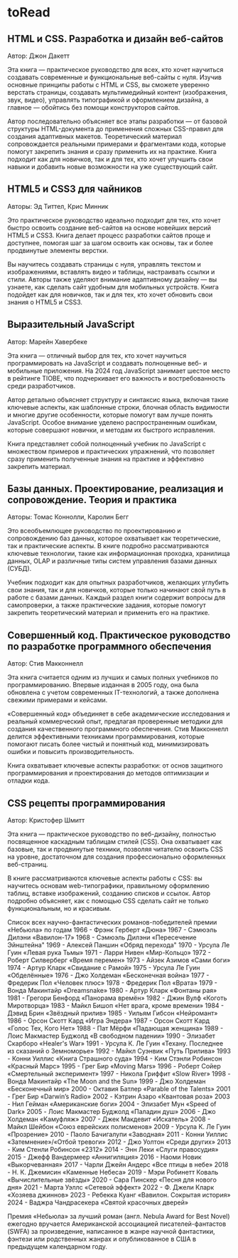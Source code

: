 # toRead

## HTML и CSS. Разработка и дизайн веб-сайтов

Автор: Джон Дакетт

Эта книга — практическое руководство для всех, кто хочет научиться создавать современные и функциональные веб-сайты с нуля. Изучив основные принципы работы с HTML и CSS, вы сможете уверенно верстать страницы, создавать мультимедийный контент (изображения, звук, видео), управлять типографикой и оформлением дизайна, а главное — обойтись без помощи конструкторов сайтов.

Автор последовательно объясняет все этапы разработки — от базовой структуры HTML-документа до применения сложных CSS-правил для создания адаптивных макетов. Теоретический материал сопровождается реальными примерами и фрагментами кода, которые помогут закрепить знания и сразу применить их на практике. Книга подходит как для новичков, так и для тех, кто хочет улучшить свои навыки и добавить новые возможности на уже существующий сайт.

## HTML5 и CSS3 для чайников 
Авторы: Эд Титтел, Крис Минник

Это практическое руководство идеально подходит для тех, кто хочет быстро освоить создание веб-сайтов на основе новейших версий HTML5 и CSS3. Книга делает процесс разработки сайтов проще и доступнее, помогая шаг за шагом освоить как основы, так и более продвинутые элементы верстки.

Вы научитесь создавать страницы с нуля, управлять текстом и изображениями, вставлять видео и таблицы, настраивать ссылки и стили. Авторы также уделяют внимание адаптивному дизайну — вы узнаете, как сделать сайт удобным для мобильных устройств. Книга подойдет как для новичков, так и для тех, кто хочет обновить свои знания о HTML5 и CSS3.

## Выразительный JavaScript 
Автор: Марейн Хавербеке

Эта книга — отличный выбор для тех, кто хочет научиться программировать на JavaScript и создавать полноценные веб- и мобильные приложения. На 2024 год JavaScript занимает шестое место в рейтинге TIOBE, что подчеркивает его важность и востребованность среди разработчиков.

Автор детально объясняет структуру и синтаксис языка, включая такие ключевые аспекты, как шаблонные строки, блочная область видимости и многие другие особенности, которые помогут вам лучше понять JavaScript. Особое внимание уделено распространенным ошибкам, которые совершают новички, и методам их быстрого исправления.

Книга представляет собой полноценный учебник по JavaScript с множеством примеров и практических упражнений, что позволяет сразу применить полученные знания на практике и эффективно закрепить материал. 

## Базы данных. Проектирование, реализация и сопровождение. Теория и практика 
Авторы: Томас Коннолли, Каролин Бегг

Это всеобъемлющее руководство по проектированию и сопровождению баз данных, которое охватывает как теоретические, так и практические аспекты. В книге подробно рассматриваются ключевые технологии, такие как информационная проходка, хранилища данных, OLAP и различные типы систем управления базами данных (СУБД).

Учебник подходит как для опытных разработчиков, желающих углубить свои знания, так и для новичков, которые только начинают свой путь в работе с базами данных. Каждый раздел книги содержит вопросы для самопроверки, а также практические задания, которые помогут закрепить теоретический материал и применить его на практике.

## Совершенный код. Практическое руководство по разработке программного обеспечения 
Автор: Стив Макконнелл

Эта книга считается одним из лучших и самых полных учебников по программированию. Впервые изданная в 2005 году, она была обновлена с учетом современных IT-технологий, а также дополнена свежими примерами и кейсами.

«Совершенный код» объединяет в себе академические исследования и реальный коммерческий опыт, предлагая проверенные методики для создания качественного программного обеспечения. Стив Макконнелл делится эффективными техниками программирования, которые помогают писать более чистый и понятный код, минимизировать ошибки и повысить производительность.

Книга охватывает ключевые аспекты разработки: от основ защитного программирования и проектирования до методов оптимизации и отладки кода. 

## CSS рецепты программирования 
Автор: Кристофер Шмитт

Эта книга — практическое руководство по веб-дизайну, полностью посвященное каскадным таблицам стилей (CSS). Она охватывает как базовые, так и продвинутые техники, позволяя читателю освоить CSS на уровне, достаточном для создания профессионально оформленных веб-страниц.

В книге рассматриваются ключевые аспекты работы с CSS: вы научитесь основам web-типографики, правильному оформлению таблиц, вставке изображений, созданию списков и ссылок. Автор подробно объясняет, как с помощью CSS сделать сайт не только функциональным, но и красивым.

Список всех научно-фантастических романов-победителей премии «Небьюла» по годам⁠⁠
1966 - Фрэнк Герберт «Дюна»
1967 - Сэмюэль Дилэни «Вавилон-17»
1968 - Сэмюэль Дилэни «Пересечение Эйнштейна"
1969 - Алексей Паншин «Обряд перехода"
1970 - Урсула Ле Гуин «Левая рука Тьмы»
1971 - Ларри Нивен «Мир-Кольцо»
1972 - Роберт Силверберг «Время перемен»
1973 - Айзек Азимов «Сами боги»
1974 - Артур Кларк «Свидание с Рамой»
1975 - Урсула Ле Гуин «Обделённые»
1976 - Джо Холдеман «Бесконечная война»
1977 - Фредерик Пол «Человек плюс»
1978 - Фредерик Пол «Врата»
1979 - Вонда Макинтайр «Dreamsnake»
1980 - Артур Кларк «Фонтаны рая»
1981 - Грегори Бенфорд «Панорама времён»
1982 - Джин Вулф «Коготь Миротворца»
1983 - Майкл Бишоп «Нет врага, кроме времени»
1984 - Дэвид Брин «Звёздный прилив»
1985 - Уильям Гибсон «Нейромант»
1986 - Орсон Скотт Кард «Игра Эндера»
1987 - Орсон Скотт Кард «Голос Тех, Кого Нет»
1988 - Пат Мёрфи «Падающая женщина»
1989 - Лоис Макмастер Буджолд «В свободном падении»
1990 - Элизабет Скарборо «Healer's War»
1991 - Урсула К. Ле Гуин «Техану. Последнее из сказаний о Земноморье»
1992 - Майкл Суэнвик «Путь Прилива»
1993 - Конни Уиллис «Книга Страшного суда»
1994 - Ким Стэнли Робинсон «Красный Марс»
1995 - Грег Бир «Moving Mars»
1996 - Роберт Сойер «Смертельный эксперимент»
1997 - Никола Гриффит «Slow River»
1998 - Вонда Макинтайр «The Moon and the Sun»
1999 - Джо Холдеман «Бесконечный мир»
2000 - Октавия Батлер «Parable of the Talents»
2001 - Грег Бир «Darwin’s Radio»
2002 - Кэтрин Азаро «Квантовая роза»
2003 - Нил Гейман «Американские боги»
2004 - Элизабет Мун «Speed of Dark»
2005 - Лоис Макмастер Буджолд «Паладин душ»
2006 - Джо Холдеман «Камуфляж»
2007 - Джек Макдевит «Искатель»
2008 - Майкл Шейбон «Союз еврейских полисменов»
2009 - Урсула К. Ле Гуин «Прозрение»
2010 - Паоло Бачигалупи «Заводная»
2011 - Конни Уиллис «Затемнение»/«Отбой тревоги»
2012 - Джо Уолтон «Среди других»
2013 - Ким Стенли Робинсон «2312»
2014 - Энн Леки «Слуги правосудия»
2015 - Джефф Вандермеер «Аннигиляция»
2016 - Наоми Новик «Выкорчеванная»
2017 - Чарли Джейн Андерс «Все птицы в небе»
2018 - Н. К. Джемисин «Каменные Небеса»
2019 - Мэри Робинетт Коваль «Вычислительные звёзды»
2020 - Сара Пинскер «Песня для нового дня»
2021 - Марта Уэллс «Сетевой эффект»
2022 - Ф. Джели Кларк «Хозяева джиннов»
2023 - Ребекка Куанг «Вавилон. Сокрытая история»
2024 - Ваджра Чандрасекера «Святой красочных дверей»

Премия «Небьюла» за лучший роман (англ. Nebula Award for Best Novel) ежегодно вручается Американской ассоциацией писателей-фантастов (SWFA) за произведение, написанное в жанре научной фантастики, фэнтези или родственных жанрах и опубликованное в США в предыдущем календарном году.
